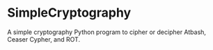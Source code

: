 # SimpleCryptography
A simple cryptography Python program to cipher or decipher Atbash, Ceaser Cypher, and ROT.
